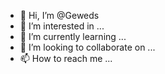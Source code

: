 - 👋 Hi, I’m @Geweds
- 👀 I’m interested in ...
- 🌱 I’m currently learning ...
- 💞️ I’m looking to collaborate on ...
- 📫 How to reach me ...

<!---
Geweds/Geweds is a ✨ special ✨ repository because its `README.md` (this file) appears on your GitHub profile.
You can click the Preview link to take a look at your changes.
--->
